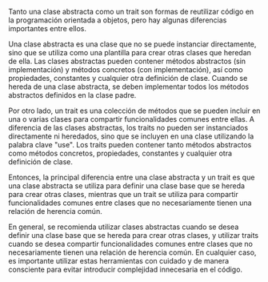Tanto una clase abstracta como un trait son formas de reutilizar código en la programación orientada a objetos, pero hay algunas diferencias importantes entre ellos.

Una clase abstracta es una clase que no se puede instanciar directamente, sino que se utiliza como una plantilla para crear otras clases que heredan de ella. Las clases abstractas pueden contener métodos abstractos (sin implementación) y métodos concretos (con implementación), así como propiedades, constantes y cualquier otra definición de clase. Cuando se hereda de una clase abstracta, se deben implementar todos los métodos abstractos definidos en la clase padre.

Por otro lado, un trait es una colección de métodos que se pueden incluir en una o varias clases para compartir funcionalidades comunes entre ellas. A diferencia de las clases abstractas, los traits no pueden ser instanciados directamente ni heredados, sino que se incluyen en una clase utilizando la palabra clave "use". Los traits pueden contener tanto métodos abstractos como métodos concretos, propiedades, constantes y cualquier otra definición de clase.

Entonces, la principal diferencia entre una clase abstracta y un trait es que una clase abstracta se utiliza para definir una clase base que se hereda para crear otras clases, mientras que un trait se utiliza para compartir funcionalidades comunes entre clases que no necesariamente tienen una relación de herencia común.

En general, se recomienda utilizar clases abstractas cuando se desea definir una clase base que se hereda para crear otras clases, y utilizar traits cuando se desea compartir funcionalidades comunes entre clases que no necesariamente tienen una relación de herencia común. En cualquier caso, es importante utilizar estas herramientas con cuidado y de manera consciente para evitar introducir complejidad innecesaria en el código.
